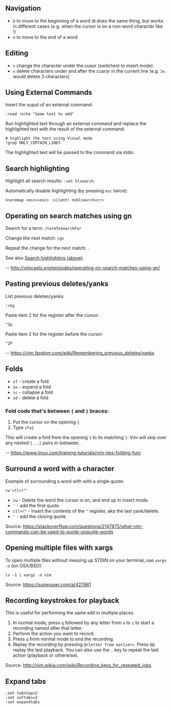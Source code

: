 ## Navigation

- `b` to move to the beginning of a word (`B` does the same thing, but works in different cases (e.g. when the cursor is on a non-word character like !)
- `e` to move to the end of a word

## Editing

- `s` change the character under the cusor (switchest to insert mode)
- `x` delete characters under and after the cusror in the current line (e.g. `3x` would delete 3 characters)

## Using External Commands

Insert the ouput of an external command:

```
:read !echo "Some text to add"
```

Run highlighted text through an external command and replace the highlighted text with the result of the external command:

```
# highlight the text using Visual mode
!grep ONLY_CERTAIN_LINES
```

The highlighted text will be passed to the command via stdin.

## Search highlighting

Highlight all search results: `:set hlsearch`.

Automatically disable highlighting (by pressing `esc` twice):

```
nnoremap <esc><esc> :silent! nohlsearch<cr>
```

## Operating on search matches using gn

Search for a term: `/termToSearchFor`

Change the next match: `cgn`

Repeat the change for the next match: `.`

See also [Search highlighting (above)](#search-highlighting).

-- http://vimcasts.org/episodes/operating-on-search-matches-using-gn/

## Pasting previous deletes/yanks

List previous deletes/yanks:

```
:reg
```

Paste item 2 for the register after the cursor:

```
"2p
```

Paste item 2 for the register before the cursor:

```
"2P
```

-- https://vim.fandom.com/wiki/Remembering_previous_deletes/yanks

## Folds

* `zf` - create a fold
* `zo` - expand a fold
* `zc` - collapse a fold
* `zd` - delete a fold

### Fold code that's between `{` and `}` braces:

1. Put the cursor on the opening `{`
2. Type `zfa}`

This will create a fold from the opening `{` to its matching `}`. Vim will skip over any nested `{...}` pairs in-between.

-- https://www.linux.com/training-tutorials/vim-tips-folding-fun/


## Surround a word with a character

Example of surrounding a word with with a single quote:

```
cw'ctl+r"'
```

* `cw` - Delete the word the cursor is on, and end up in insert mode.
* `'` - add the first quote.
* `ctl+r"` - Insert the contents of the `"` register, aka the last yank/delete.
* `'` - add the closing quote.

Source: https://stackoverflow.com/questions/2147875/what-vim-commands-can-be-used-to-quote-unquote-words

## Opening multiple files with xargs

To open multiple files without messing up STDIN on your terminal, use `xargs -o` (on OSX/BSD):

```
ls -1 | xargs -o vim
```

Source: https://superuser.com/a/427881

## Recording keystrokes for playback

This is useful for performing the same edit in multiple places.

1. In normal mode, press `q` followed by any letter from `a` to `z` to start a recording named after that letter.
2. Perform the action you want to record.
3. Press `q` from normal mode to end the recording.
4. Replay the recording by pressing `@<letter from earlier>`. Press `@@` replay the last playback. You can also use the `.` key to repeat the last action (playback or otherwise).

Source: http://vim.wikia.com/wiki/Recording_keys_for_repeated_jobs

## Expand tabs

```
:set tabstop=2
:set softabs=2
:set expandtabs
```
